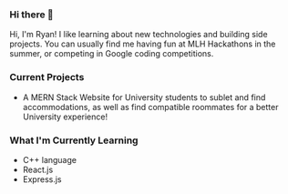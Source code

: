 ### Hi there 👋

Hi, I'm Ryan! I like learning about new technologies and building side projects. You can usually find me having fun at MLH Hackathons in the summer, or competing in Google coding competitions.

### Current Projects
- A MERN Stack Website for University students to sublet and find accommodations, as well as find compatible roommates for a better University experience!

### What I'm Currently Learning
- C++ language
- React.js
- Express.js

<!--
**RyanLin11/RyanLin11** is a ✨ _special_ ✨ repository because its `README.md` (this file) appears on your GitHub profile.

Here are some ideas to get you started:

- 🔭 I’m currently working on ...
- 🌱 I’m currently learning ...
- 👯 I’m looking to collaborate on ...
- 🤔 I’m looking for help with ...
- 💬 Ask me about ...
- 📫 How to reach me: ...
- 😄 Pronouns: ...
- ⚡ Fun fact: ...
-->
